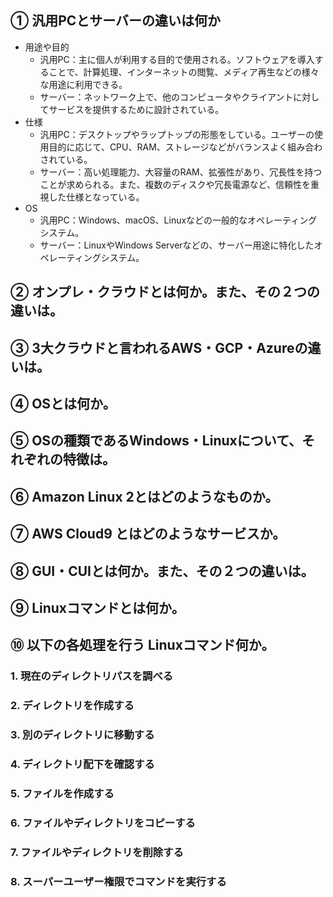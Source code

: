 ## ① 汎用PCとサーバーの違いは何か

* 用途や目的
  * 汎用PC：主に個人が利用する目的で使用される。ソフトウェアを導入することで、計算処理、インターネットの閲覧、メディア再生などの様々な用途に利用できる。
  * サーバー：ネットワーク上で、他のコンピュータやクライアントに対してサービスを提供するために設計されている。
* 仕様
  * 汎用PC：デスクトップやラップトップの形態をしている。ユーザーの使用目的に応じて、CPU、RAM、ストレージなどがバランスよく組み合わされている。
  * サーバー：高い処理能力、大容量のRAM、拡張性があり、冗長性を持つことが求められる。また、複数のディスクや冗長電源など、信頼性を重視した仕様となっている。
* OS
  * 汎用PC：Windows、macOS、Linuxなどの一般的なオペレーティングシステム。
  * サーバー：LinuxやWindows Serverなどの、サーバー用途に特化したオペレーティングシステム。

## ② オンプレ・クラウドとは何か。また、その２つの違いは。



## ③ 3大クラウドと言われるAWS・GCP・Azureの違いは。

## ④ OSとは何か。

## ⑤ OSの種類であるWindows・Linuxについて、それぞれの特徴は。

## ⑥ Amazon Linux 2とはどのようなものか。

## ⑦ AWS Cloud9 とはどのようなサービスか。

## ⑧ GUI・CUIとは何か。また、その２つの違いは。

## ⑨ Linuxコマンドとは何か。

## ⑩ 以下の各処理を行う Linuxコマンド何か。

### 1. 現在のディレクトリパスを調べる

### 2. ディレクトリを作成する

### 3. 別のディレクトリに移動する

### 4. ディレクトリ配下を確認する

### 5. ファイルを作成する

### 6. ファイルやディレクトリをコピーする

### 7. ファイルやディレクトリを削除する

### 8. スーパーユーザー権限でコマンドを実行する
